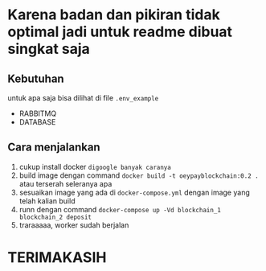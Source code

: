 # Karena badan dan pikiran tidak optimal jadi untuk readme dibuat singkat saja
## Kebutuhan
untuk apa saja bisa dilihat di file ```.env_example```
  - RABBITMQ
  - DATABASE

## Cara menjalankan
1. cukup install docker `digoogle banyak caranya`
2. build image dengan command `docker build -t oeypayblockchain:0.2 .` atau terserah seleranya apa
3. sesuaikan image yang ada di `docker-compose.yml` dengan image yang telah kalian build
4. runn dengan command `docker-compose up -Vd blockchain_1 blockchain_2 deposit`
5. traraaaaa, worker sudah berjalan

# TERIMAKASIH